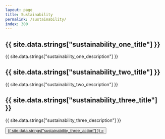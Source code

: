 ```yaml
---
layout: page
title: Sustainability
permalink: /sustainability/
index: 300
---
```


<div class="section sectionBorderBottom backgroundSustainability backgroundImageCenter alignCenter justifySpaceAround sectionAlignStart">
  <div class="sectionColumnMain tintDark shadow">
    <h2>{{ site.data.strings["sustainability_one_title"] }}</h2>
    <p>{{ site.data.strings["sustainability_one_description"] }}</p>
  </div>
  <div class="sectionColumnSub">
  </div>
</div>

<div class="section sectionBorderBottom backgroundSustainabilityTeemill backgroundImageRight backgroundImageRightNotch alignCenter justifySpaceAround sectionAlignStart">
  <div class="sectionColumnHalf tintDark shadow">
    <h2>{{ site.data.strings["sustainability_two_title"] }}</h2>
    <p>{{ site.data.strings["sustainability_two_description"] }}</p>
  </div>
  <div class="sectionColumnHalf"></div>
</div>

<div class="section alignCenter justifySpaceAround backgroundSustainabilityMerch sectionAlignEnd backgroundImageLeft backgroundImageLeftNotch">
  <div class="sectionColumnMain tintDark shadow">
    <h2>{{ site.data.strings["sustainability_three_title"] }}</h2>
    <p>{{ site.data.strings["sustainability_three_description"] }}</p>
    <div class="flexAlignStart">
      <button class="navButton">
        <a href="https://derpcompany.teemill.com/"  target="_blank" rel="noopener noreferrer">{{ site.data.strings["sustainability_three_action"] }} »</a>
      </button>
    </div>
  </div>
  <div class="sectionColumnSub">
  </div>
</div>




